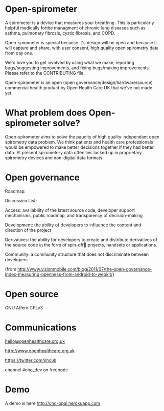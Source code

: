 Open-spirometer
====
A spirometer is a device that measures your breathing. This is particularly helpful medically forthe managment of chronic lung diseases such as asthma, pulmonary fibrosis, cystic fibrosis, and COPD.

Open-spirometer is special because it's design will be open and because it will capture and share, with user consent, high quality open spirometry data from day one. 

We'd love you to get involved by using what we make, reporting bugs/suggesting improvements, and fixing bugs/making improvements.  Please refer to the CONTRIBUTING file.

Open-spirometer is an open (open governance/design/hardware/source) commercial health product by Open Health Care UK that we've not made yet.


What problem does Open-spirometer solve?
======
Open-spirometer aims to solve the paucity of high quality independant open spirometry data problem. We think patients and health care professionals would be empowered to make better decisions together if they had better data. At present spirometery data often lies locked up in proprietary spirometry devices and non-digital data formats.


Open governance
======

Roadmap: 

Discussion List: 

Access: availability of the latest source code, developer
support mechanisms, public roadmap, and transparency of
decision-making

Development: the ability of developers to influence the content
and direction of the project

Derivatives: the ability for developers to create and distribute
derivatives of the source code in the form of spin-off projects,
handsets or applications.

Community: a community structure that does not discriminate
between developers

(from http://www.visionmobile.com/blog/2011/07/the-open-governance-index-measuring-openness-from-android-to-webkit/)

Open source
======
GNU Affero GPLv3

Communications
======
hello@openhealthcare.org.uk

http://www.openhealthcare.org.uk

https://twitter.com/ohcuk

channel #ohc_dev on freenode

Demo
======
A demo is here http://ohc-opal.herokuapp.com
